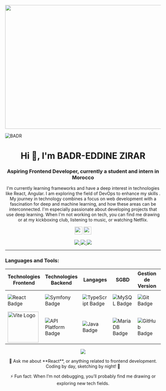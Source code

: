 <p align="center">
 <img width="800" height="400" src="https://github.com/Bdiro23/Bdiro23/blob/master/social/yashs.gif">
</p>

![BADR](https://capsule-render.vercel.app/api?type=waving&color=gradient&height=200&section=header&text=BADR&fontSize=90)


<h1 align="center">Hi 👋, I'm BADR-EDDINE ZIRAR</h1>
<h3 align="center">Aspiring Frontend Developer, currently a student and intern in Morocco</h3>

<p align="center">I'm currently learning frameworks and have a deep interest in technologies like React, Angular. I am exploring the field of DevOps to enhance my skills . My journey in technology combines a focus on web development with a fascination for deep and machine learning, and how these areas can be interconnected. I'm especially passionate about developing projects that use deep learning. When I'm not working on tech, you can find me drawing or at my kickboxing club, listening to music, or watching Netflix.</p>

<p align="center">
<a href="https://www.linkedin.com/in/bader-zirar-1313701b9/"><img src="https://img.shields.io/badge/linkedin-%230077B5.svg?&style=for-the-badge&logo=linkedin&logoColor=white" height=25></a> 
<a href="https://www.instagram.com/bdiro_zirar"><img src="https://img.shields.io/badge/instagram-%23E4405F.svg?&style=for-the-badge&logo=instagram&logoColor=white" height=25></a>
</p>

<p align="center">
  <a href="https://github.com/Bdiro23">
    <img src="https://badges.pufler.dev/visits/Bdiro23/Bdiro23?style=flat-square&color=black&logo=github">
  </a>
  <a href="https://github.com/Bdiro23?tab=repositories">
    <img src="https://badges.pufler.dev/repos/Bdiro23?style=flat-square&color=black&logo=github">
  </a>
  <a href="https://github.com/Bdiro23"><img src="https://img.shields.io/github/followers/Bdiro23?style=social"></a>
</p>

<hr>

<h3 align="left">Languages and Tools:</h3>
<table>
  <thead>
    <tr>
      <th>Technologies Frontend</th>
      <th>Technologies Backend</th>
      <th>Langages</th>
      <th>SGBD</th>
      <th>Gestion de Version</th>
      <th>Bibliothèques Python</th>
      <th>Server</th>
    </tr>
  </thead>
  <tbody>
    <tr>
      <td><img src="https://img.shields.io/badge/React%20-%2361DAFB.svg?&style=for-the-badge&logo=React&logoColor=black" alt="React Badge"></td>
      <td><img src="https://img.shields.io/badge/Symfony%20-%23000000.svg?&style=for-the-badge&logo=Symfony&logoColor=white" alt="Symfony Badge"></td>
      <td><img src="https://img.shields.io/badge/TypeScript%20-%232F74C0.svg?&style=for-the-badge&logo=TypeScript&logoColor=white" alt="TypeScript Badge"></td>
      <td><img src="https://img.shields.io/badge/mysql-%2300f.svg?&style=for-the-badge&logo=mysql&logoColor=white" alt="MySQL Badge"></td>
      <td><img src="https://img.shields.io/badge/git%20-%23F05033.svg?&style=for-the-badge&logo=git&logoColor=white" alt="Git Badge"></td>
      <td><img src="https://img.shields.io/badge/pandas-%23150458.svg?&style=for-the-badge&logo=pandas&logoColor=white" alt="Pandas Badge"></td>
      <td><img src="https://img.shields.io/badge/Apache-%23D22128.svg?&style=for-the-badge&logo=apache&logoColor=white" alt="Apache Badge"></td>
    </tr>
    <tr>
      <td><img src="https://vitejs.dev/logo.svg" alt="Vite Logo" width="100"></td>
      <td><img src="https://img.shields.io/badge/API%20Platform-%230000FF.svg?&style=for-the-badge&logo=api-platform&logoColor=white" alt="API Platform Badge"></td>
      <td><img src="https://img.shields.io/badge/java%20-%2314354C.svg?&style=for-the-badge&logo=java&logoColor=white" alt="Java Badge"></td>
      <td><img src="https://img.shields.io/badge/MariaDB-%23003545.svg?&style=for-the-badge&logo=mariadb&logoColor=white" alt="MariaDB Badge"></td>
      <td><img src="https://img.shields.io/badge/github%20-%23121011.svg?&style=for-the-badge&logo=github&logoColor=white" alt="GitHub Badge"></td>
      <td><img src="https://img.shields.io/badge/seaborn-%23004B87.svg?&style=for-the-badge&logo=seaborn&logoColor=white" alt="Seaborn Badge"></td>
      <td><img src="https://img.shields.io/badge/Apache%20Tomcat-%23F8DC75.svg?&style=for-the-badge&logo=apache-tomcat&logoColor=black" alt="Apache Tomcat Badge"></td>
    </tr>
  </tbody>
</table>



<p align="center">
  <img align="center" src="https://github-readme-stats.vercel.app/api?username=Bdiro23&show_icons=true&locale=en&theme=radical">
</p>

<p align="center">💬 Ask me about **React**, or anything related to frontend development. Coding by day, sketching by night! 🎨</p>

<p align="center">⚡ Fun fact: When I’m not debugging, you’ll probably find me drawing or exploring new tech fields.</p>
